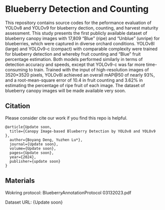 # Blueberry Detection and Counting
This repository contains source codes for the peformance evaluation of YOLOv8 and YOLOv9 for blueberry dection, counting, and harvest maturity assessment. This study presents the first publicly available dataset of blueberry canopy images with 17,809 “Blue” (ripe) and “Unblue” (unripe) for blueberries, which were captured in diverse orchard conditions. YOLOv8l (large) and YOLOv9-c (compact) with comparable complexity were trained for blueberry detection and whereby fruit counting and “Blue” fruit percentage estimation. Both models performed similarly in terms of detection accuracy and speeds, except that YOLOv9-c was far more time-consuming to train. Trained with the input of high-resolution images of 3520×3520 pixels, YOLOv8l achieved an overall mAP@50 of nearly 93%, and a root-mean-square error of 10.4 in fruit counting and 3.62% in estimating the percentage of ripe fruit of each image. The dataset of blueberry canopy images will be made available very soon. 

 ## Citation
Please consider cite our work if you find this repo is helpful.
```
@article{Update soon,
  title={Canopy Image-based Blueberry Detection by YOLOv8 and YOLOv9 },
  author={Boyang Deng, Yuzhen Lu*},
  journal={Update soon},
  volume={Update soon},
  pages={Update soon},
  year={2024},
  publisher={update soon}
}
```

## Materials
 Wokring protocol: BlueberryAnnotationProtocol 03132023.pdf

 Dataset URL: {Update soon}


